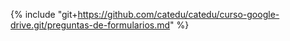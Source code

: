 {% include "git+https://github.com/catedu/catedu/curso-google-drive.git/preguntas-de-formularios.md" %} 



